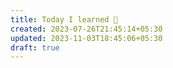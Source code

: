 ```yaml
---
title: Today I learned 📙
created: 2023-07-26T21:45:14+05:30
updated: 2023-11-03T18:45:06+05:30
draft: true
---
```


